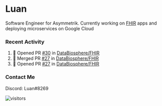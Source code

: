 # Luan

Software Engineer for Asymmetrik. Currently working on [FHIR](https://hl7.org/FHIR/) apps and deploying microservices on Google Cloud

### Recent Activity

<!--START_SECTION:activity-->
1. 💪 Opened PR [#30](https://github.com/DataBiosphere/FHIR/pull/30) in [DataBiosphere/FHIR](https://github.com/DataBiosphere/FHIR)
2. 🎉 Merged PR [#27](https://github.com/DataBiosphere/FHIR/pull/27) in [DataBiosphere/FHIR](https://github.com/DataBiosphere/FHIR)
3. 💪 Opened PR [#27](https://github.com/DataBiosphere/FHIR/pull/27) in [DataBiosphere/FHIR](https://github.com/DataBiosphere/FHIR)
<!--END_SECTION:activity-->

<!--START_SECTION:activity-->

### Contact Me

Discord: Luan#8269

![visitors](https://visitor-badge.glitch.me/badge?page_id=luan-asym.visitor-badge)
